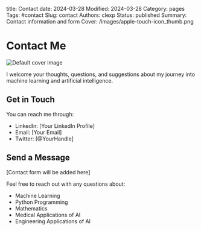 title: Contact
date: 2024-03-28
Modified: 2024-03-28
Category: pages
Tags: #contact
Slug: contact
Authors: clexp
Status: published
Summary: Contact information and form
Cover: /images/apple-touch-icon_thumb.png


# Contact Me

![Default cover image](/images/apple-touch-icon.png)



I welcome your thoughts, questions, and suggestions about my journey into machine learning and artificial intelligence.

## Get in Touch

You can reach me through:

- LinkedIn: [Your LinkedIn Profile]
- Email: [Your Email]
- Twitter: [@YourHandle]

## Send a Message

[Contact form will be added here]

Feel free to reach out with any questions about:

- Machine Learning
- Python Programming
- Mathematics
- Medical Applications of AI
- Engineering Applications of AI
